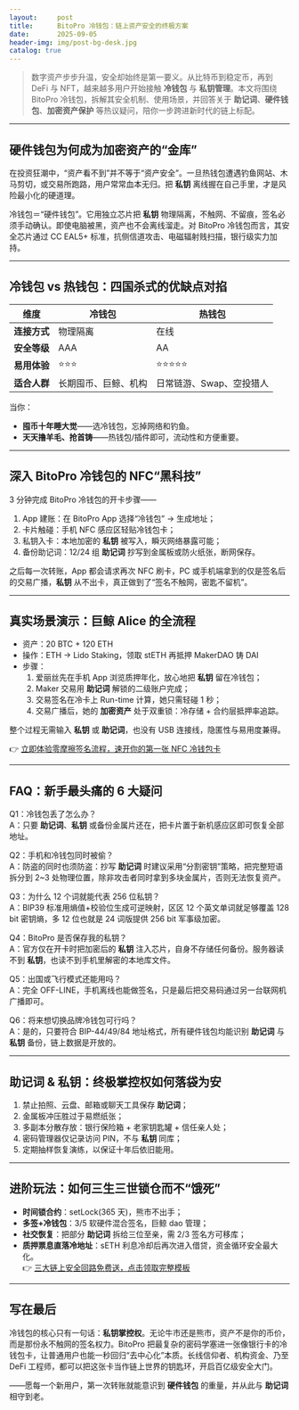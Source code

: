 ```yaml
---
layout:     post
title:      BitoPro 冷钱包：链上资产安全的终极方案
date:       2025-09-05
header-img: img/post-bg-desk.jpg
catalog: true
---
```


> 数字资产步步升温，安全却始终是第一要义。从比特币到稳定币，再到 DeFi 与 NFT，越来越多用户开始接触 **冷钱包** 与 **私钥管理**。本文将围绕 BitoPro 冷钱包，拆解其安全机制、使用场景，并回答关于 **助记词**、**硬件钱包**、**加密资产保护** 等热议疑问，陪你一步跨进新时代的链上标配。

---

## 硬件钱包为何成为加密资产的“金库”

在投资狂潮中，“资产看不到”并不等于“资产安全”。一旦热钱包遭遇钓鱼网站、木马剪切，或交易所跑路，用户常常血本无归。把 **私钥** 离线握在自己手里，才是风险最小化的硬道理。

冷钱包＝“硬件钱包”。它用独立芯片把 **私钥** 物理隔离，不触网、不留痕，签名必须手动确认。即使电脑被黑，资产也不会离线溜走。对 BitoPro 冷钱包而言，其安全芯片通过 CC EAL5+ 标准，抗侧信道攻击、电磁辐射贱扫描，银行级实力加持。

---

## 冷钱包 vs 热钱包：四国杀式的优缺点对掐

| 维度 | 冷钱包 | 热钱包 |
|----|----|----|
| **连接方式** | 物理隔离 | 在线 |
| **安全等级** | AAA | AA |
| **易用体验** | ⭐⭐⭐ | ⭐⭐⭐⭐⭐ |
| **适合人群** | 长期囤币、巨鲸、机构 | 日常链游、Swap、空投猎人 |

当你：

- **囤币十年睡大觉**——选冷钱包，忘掉网络和钓鱼。
- **天天撸羊毛、抢首铸**——热钱包/插件即可，流动性和方便重要。

---

## 深入 BitoPro 冷钱包的 NFC“黑科技”

3 分钟完成 BitoPro 冷钱包的开卡步骤——

1. App 建账：在 BitoPro App 选择“冷钱包” → 生成地址；
2. 卡片触碰：手机 NFC 感应区轻贴冷钱包卡；
3. 私钥入卡：本地加密的 **私钥** 被写入，瞬灭网络暴露可能；
4. 备份助记词：12/24 组 **助记词** 抄写到金属板或防火纸张，断网保存。

之后每一次转账，App 都会请求再次 NFC 刷卡，PC 或手机端拿到的仅是签名后的交易广播，**私钥** 从不出卡，真正做到了“签名不触网，密匙不留机”。

---

## 真实场景演示：巨鲸 Alice 的全流程

- 资产：20 BTC + 120 ETH
- 操作：ETH → Lido Staking，领取 stETH 再抵押 MakerDAO 铸 DAI
- 步骤：
  1. 爱丽丝先在手机 App 浏览质押年化，放心地把 **私钥** 留在冷钱包；
  2. Maker 交易用 **助记词** 解锁的二级账户完成；
  3. 交易签名在冷卡上 Run-time 计算，她只需轻碰 1 秒；
  4. 交易广播后，她的 **加密资产** 处于双重锁：冷存储 + 合约层抵押率追踪。

整个过程无需输入 **私钥** 或 **助记词**，也没有 USB 连接线，隐匿性与易用度兼得。

👉 [立即体验零摩擦签名流程，速开你的第一张 NFC 冷钱包卡](https://okxdog.com/)

---

## FAQ：新手最头痛的 6 大疑问

Q1：冷钱包丢了怎么办？  
A：只要 **助记词**、**私钥** 或备份金属片还在，把卡片置于新机感应区即可恢复全部地址。

Q2：手机和冷钱包同时被偷？  
A：防盗的同时也须防盗：抄写 **助记词** 时建议采用“分割密钥”策略，把完整短语拆分到 2~3 处物理位置，除非攻击者同时拿到多块金属片，否则无法恢复资产。

Q3：为什么 12 个词就能代表 256 位私钥？  
A：BIP39 标准用熵值+校验位生成可逆映射，区区 12 个英文单词就足够覆盖 128 bit 密钥熵，多 12 位也就是 24 词版提供 256 bit 军事级加密。

Q4：BitoPro 是否保存我的私钥？  
A：官方仅在开卡时把加密后的 **私钥** 注入芯片，自身不存储任何备份。服务器读不到 **私钥**，也读不到手机里解密的本地库文件。

Q5：出国或飞行模式还能用吗？  
A：完全 OFF-LINE，手机离线也能做签名，只是最后把交易码通过另一台联网机广播即可。

Q6：将来想切换品牌冷钱包可行吗？  
A：是的，只要符合 BIP-44/49/84 地址格式，所有硬件钱包均能识别 **助记词** 与 **私钥** 备份，链上数据是开放的。

---

## 助记词 & 私钥：终极掌控权如何落袋为安

1. 禁止拍照、云盘、邮箱或聊天工具保存 **助记词**；  
2. 金属板冲压胜过于易燃纸张；  
3. 多副本分散存放：银行保险箱 + 老家钥匙罐 + 信任亲人处；  
4. 密码管理器仅记录访问 PIN，不与 **私钥** 同库；  
5. 定期抽样恢复演练，以保证十年后依旧能用。

---

## 进阶玩法：如何三生三世锁仓而不“饿死”

- **时间锁合约**：setLock(365 天)，熊市不出手；  
- **多签+冷钱包**：3/5 软硬件混合签名，巨鲸 dao 管理；  
- **社交恢复**：把部分 **助记词** 拆给三位至亲，需 2/3 签名方可移库；  
- **质押票息直落冷地址**：sETH 利息冷却后再次进入借贷，资金循环安全最大化。  
   👉 [三大链上安全回路免费送，点击领取完整模板](https://okxdog.com/)

---

## 写在最后

冷钱包的核心只有一句话：**私钥掌控权**。无论牛市还是熊市，资产不是你的币价，而是那份永不触网的签名权力。BitoPro 把最复杂的密码学塞进一张像银行卡的冷钱包卡，让普通用户也能一秒回归“去中心化”本质。长线信仰者、机构资金、乃至 DeFi 工程师，都可以把这张卡当作链上世界的钥匙环，开启百亿级安全大门。

——愿每一个新用户，第一次转账就能意识到 **硬件钱包** 的重量，并从此与 **助记词** 相守到老。